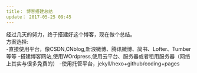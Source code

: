 ```yaml
---
title： 博客搭建总结
update： 2017-05-25 09:45
---
```

经过几天的努力，终于搭建好这个博客，现在做个总结。  
方案选择:  
-直接使用平台，像CSDN,CNblog,新浪微博、腾讯微博、简书、Lofter、Tumber等等 
-搭建博客网站,使用WOrdpress,使用云平台、服务器或者租用服务器（网络上其实与很多免费的）
-使用托管平台，jekyll/hexo+github/coding+pages
